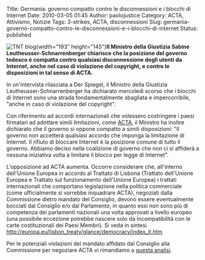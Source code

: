Title: Germania: governo compatto contro le disconnessioni e i blocchi di Internet
Date: 2010-03-05 01:45
Author: paolojustice
Category: ACTA, Attivismo, Notizie
Tags: 3-strikes, ACTA, disconnessioni
Slug: germania-governo-compatto-contro-le-disconnessioni-e-i-blocchi-di-internet
Status: published

![TNT blog](http://blog.tntvillage.scambioetico.org/wp-content/uploads/2009/12/TheDance.jpg){width="193" height="145"}**Il Ministro della Giustizia Sabine Leutheusser-Schnarrenberger chiarisce che la posizione del governo tedesco è compatta contro qualsiasi disconnessione degli utenti da Internet, anche nel caso di violazione del copyright, e contro le disposizioni in tal senso di ACTA.**  
  

**<!--more-->**

In un'intervista rilasciata a Der Spiegel, il Ministro della Giustizia Leutheusser-Schnarrenberger ha dichiarato mercoledì scorso che i blocchi di Internet sono una strada fondamentalmente sbagliata e impercorribile, "anche in caso di violazione del copyright".

Con riferimento ad accordi internazionali che volessero costringere i paesi firmatari ad adottare simili limitazioni, come [ACTA](http://blog.tntvillage.scambioetico.org/?p=5435), il Ministro ha inoltre dichiarato che il governo si oppone compatto a simili disposizioni: "Il governo non accetterà qualsiasi accordo che imponga la limitazione di Internet. Il rifiuto di bloccare Internet è la posizione comune di tutto il governo. Abbiamo deciso nella coalizione di governo che non ci si affiderà a nessuna iniziativa volta a limitare il blocco per legge di Internet".

L'opposizione ad ACTA aumenta. Occorre considerare che, all'interno dell'Unione Europea in accordo al Trattato di Lisbona (Trattato dell'Unione Europea e Trattato sul funzionamento dell'Unione Europea) i trattati internazionali che comportano legislazione nella politica commerciale (come ufficialmente si vorrebbe inquadrare ACTA), negoziati dalla Commissione dietro mandato del Consiglio, devono essere eventualmente bocciati dal Consiglio e/o dal Parlamento, in quanto essi non sono più di competenza dei parlamenti nazionali una volta approvati a livello europeo (una possibile eccezione potrebbe nascere solo da incompatibilità con le carte costituzionali dei Paesi Membri). Si veda in sintesi <http://europa.eu/lisbon_treaty/glance/democracy/index_it.htm>

Per le potenziali violazioni del mandato affidato dal Consiglio alla Commissione per negoziare ACTA vi rimandiamo a [questa analisi](http://blog.tntvillage.scambioetico.org/?p=4550).
